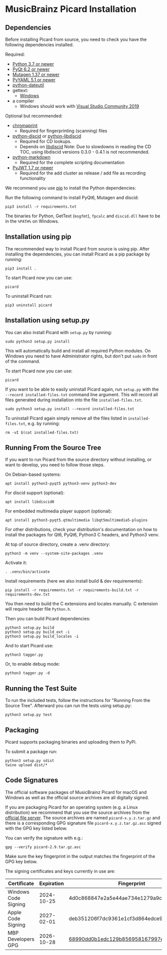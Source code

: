 MusicBrainz Picard Installation
===============================

Dependencies
------------

Before installing Picard from source, you need to check you have the following dependencies installed.

Required:

* [Python 3.7 or newer](https://python.org/download)
* [PyQt 6.2 or newer](https://riverbankcomputing.com/software/pyqt/download)
* [Mutagen 1.37 or newer](https://mutagen.readthedocs.io/)
* [PyYAML 5.1 or newer](https://pyyaml.org/)
* [python-dateutil](https://dateutil.readthedocs.io/en/stable/)
* gettext:
  * [Windows](https://mlocati.github.io/articles/gettext-iconv-windows.html)
* a compiler
  * Windows should work with [Visual Studio Community 2019](https://aka.ms/vs/16/release/vs_community.exe)

Optional but recommended:

* [chromaprint](https://acoustid.org/chromaprint)
  * Required for fingerprinting (scanning) files
* [python-discid](https://python-discid.readthedocs.org/) or [python-libdiscid](https://pypi.org/project/python-libdiscid/)
  * Required for CD lookups.
  * Depends on [libdiscid](https://musicbrainz.org/doc/libdiscid)
   Note: Due to slowdowns in reading the CD TOC, using libdiscid versions
   0.3.0 - 0.4.1 is not recommended.
* [python-markdown](https://python-markdown.github.io/install/)
  * Required for the complete scripting documentation
* [PyJWT 1.7 or newer](https://pyjwt.readthedocs.io/)
  * Required for the add cluster as release / add file as recording functionality

We recommend you use [pip](https://pip.pypa.io/en/stable/) to install the Python
dependencies:

Run the following command to install PyQt6, Mutagen and discid:

    pip3 install -r requirements.txt

The binaries for Python, GetText (`msgfmt`), `fpcalc` and `discid.dll` have to be
in the `%PATH%` on Windows.


Installation using pip
----------------------

The recommended way to install Picard from source is using pip. After installing
the dependencies, you can install Picard as a pip package by running:

    pip3 install .

To start Picard now you can use:

    picard

To uninstall Picard run:

    pip3 uninstall picard


Installation using setup.py
---------------------------

You can also install Picard with `setup.py` by running:

    sudo python3 setup.py install

This will automatically build and install all required Python modules.
On Windows you need to have Administrator rights, but don't put `sudo`
in front of the command.

To start Picard now you can use:

    picard

If you want to be able to easily uninstall Picard again, run `setup.py`
with the `--record installed-files.txt` command line argument. This will record
all files generated during installation into the file `installed-files.txt`.

    sudo python3 setup.py install --record installed-files.txt

To uninstall Picard again simply remove all the files listed in
`installed-files.txt`, e.g. by running:

    rm -vI $(cat installed-files.txt)


Running From the Source Tree
----------------------------

If you want to run Picard from the source directory without installing,
or want to develop, you need to follow those steps.

On Debian-based systems:

    apt install python3-pyqt5 python3-venv python3-dev

For discid support (optional):

    apt install libdiscid0

For embedded multimedia player support (optional):

    apt install python3-pyqt5.qtmultimedia libqt5multimedia5-plugins

For other distributions, check your distribution's documentation
on how to install the packages for Qt6, PyQt6, Python3 C headers,
and Python3 venv.

At top of source directory, create a .venv directory:

    python3 -m venv --system-site-packages .venv

Activate it:

    . .venv/bin/activate

Install requirements (here we also install build & dev requirements):

    pip install -r requirements.txt -r requirements-build.txt -r requirements-dev.txt

You then need to build the C extensions and locales manually.
C extension will require header file `Python.h`.

Then you can build Picard dependencies:

    python3 setup.py build
    python3 setup.py build_ext -i
    python3 setup.py build_locales -i

And to start Picard use:

    python3 tagger.py

Or, to enable debug mode:

    python3 tagger.py -d


Running the Test Suite
----------------------

To run the included tests, follow the instructions for "Running From
the Source Tree".  Afterward you can run the tests using setup.py:

    python3 setup.py test


Packaging
---------

Picard supports packaging binaries and uploading them to PyPi.

To submit a package run:

    python3 setup.py sdist
    twine upload dist/*


Code Signatures
---------------

The official software packages of MusicBrainz Picard for macOS and Windows as
well as the official source archives are all digitally signed.

If you are packaging Picard for an operating system (e.g. a Linux distribution)
we recommend that you use the source archives from the
[official file server](https://data.musicbrainz.org/pub/musicbrainz/picard/).
The source archives are named `picard-x.y.z.tar.gz` and there is a corresponding
GPG signature file `picard-x.y.z.tar.gz.asc` signed with the GPG key listed
below.

You can verify the signature with e.g.:

    gpg --verify picard-2.9.tar.gz.asc

Make sure the key fingerprint in the output matches the fingerprint of the
GPG key below.

The signing certificates and keys currently in use are:

| Certificate          | Expiration | Fingerprint                              |
|----------------------|------------|------------------------------------------|
| Windows Code Signing | 2024-10-25 | 4d0c868847e2a5e44ae734e1279a9c7007fd6d4c |
| Apple Code Signing   | 2027-02-01 | deb351206f7dc9361e1cf3d864edce98a8d3302d |
| MBP Developers GPG   | 2026-10-28 | [68990dd0b1edc129b856958167997e14d563da7c](https://keyserver.ubuntu.com/pks/lookup?op=vindex&search=0x67997e14d563da7c) |
